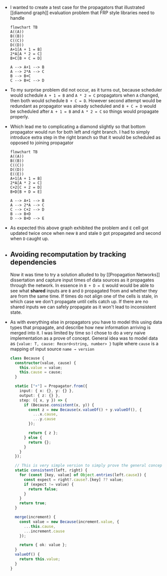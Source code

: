 - I wanted to create a test case for the propagators that illustrated [[diamond graph]] evaluation problem that FRP style libraries need to handle
  
  ```mermaid
  flowchart TB
  A((A))
  B((B))
  C((C))
  D((D))
  A+1[A + 1 = B]
  2*A[A * 2 = C]
  B+C[B + C = D]
  
  A --> A+1 --> B
  A --> 2*A --> C
  B --> B+C
  C --> B+C --> D
  ```
- To my surprise problem did not occur, as it turns out, because scheduler would schedule `A + 1 = B` and `A * 2 = C` propagators when `A` changed, then both would schedule `B + C = D`. However second attempt would be redundant as propagator was already scheduled and `B + C = D` would be scheduled after `A + 1 = B` and `A * 2 = C` so things would propagate properly.
- Which lead me to complicating a diamond slightly so that bottom propagator would run for both left and right branch. I had to simply introduce extra step in the right branch so that it would be scheduled as opposed to joining propagator
  
  ```mermaid
  flowchart TB
  A((A))
  B((B))
  C((C))
  D((D))
  E((E))
  A+1[A + 1 = B]
  2*A[A * 2 = C]
  C+2[C + 2 = D]
  B+D[B + D = E]
  
  A --> A+1 --> B
  A --> 2*A --> C
  C --> C+2 --> D
  B --> B+D
  D --> B+D --> E
  ```
- As expected this above graph exhibited the problem and `E` cell got updated twice once when new `B` and stale `D` got propagated and second when `D` caught up.
- ## Avoiding recomputation by tracking dependencies
  
  Now it was time to try a solution alluded to by [[Propagation Networks]] dissertation and capture input times of data sources as it propagates through the network. In essence in `B + D = E` would would be able to see what **shared** inputs are `B` and `D` propagated from and whether they are from the same time. If times do not align one of the cells is stale, in which case we don't propagate until cells catch up. If there are no shared inputs we can safely propagate as it won't lead to inconsistent state.
- As with everything else in propagators you have to model this using data types that propagate, and describe how new information arriving is merged into it. I was limited by time so I chose to do a very naive implementation as a prove of concept. General idea was to model data as `{value: T, cause: Record<string, number> }` tuple where `cause` is a mapping of input source `name → version`
  
  ```ts
  class Because {
    constructor(value, cause) {
      this.value = value;
      this.cause = cause;
    }
  
    static ["+"] = Propagator.from({
      input: { x: {}, y: {} },
      output: { z: {} },
      step: ({ x, y }) => {
        if (Because.consistent(x, y)) {
          const z = new Because(x.valueOf() + y.valueOf(), {
            ...x.cause,
            ...y.cause
          });
  
          return { z };
        } else {
          return {};
        }
      }
    });
  
    // This is very simple version to simply prove the general concept
    static consistent(left, right) {
      for (const [key, value] of Object.entries(left.cause)) {
        const expect = right?.cause?.[key] ?? value;
        if (expect != value) {
          return false;
        }
      }
      return true;
    }
  
    merge(increment) {
      const value = new Because(increment.value, {
        ...this.cause,
        ...increment.cause
      });
  
      return { ok: value };
    }
    valueOf() {
      return this.value;
    }
  }
  ```